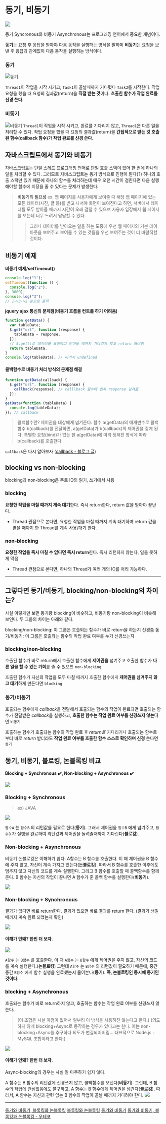 # 동기, 비동기

![](https://velog.velcdn.com/images/dlwoxhd/post/c965c7bc-4443-49a5-85dd-8821fa037e6a/image.png)

동기 Syncronous와 비동기 Asynchronous는 프로그래밍 언어에서 중요한 개념이다.

**동기**는 요청 후 응답을 받아야 다음 동작을 실행하는 방식을 말하며
**비동기**는 요청을 보낸 후 응답과 관계없이 다음 동작을 실행하는 방식이다.

### 동기

![동기](https://velog.velcdn.com/images%2Fwonhee010%2Fpost%2Fdd6c1aab-eeec-453d-b43c-5f3dc9db9b4c%2Fimage.png)

`Thread1`이 작업을 시작 시키고, `Task1`이 끝날때까지 기다렸다 `Task2`를 시작한다.
작업 요청을 했을 때 요청의 결과값(return)을 **직접 받는 것**이다.
**호출한 함수가 작업 완료를 신경 쓴다.**

### 비동기

![비동기](https://velog.velcdn.com/images%2Fwonhee010%2Fpost%2F132a4f9a-4468-4bce-9f49-374b2cb337bc%2Fimage.png)
`Thread1`이 작업을 시작 시키고, 완료를 기다리지 않고, `Thread1`은 다른 일을 처리할 수 있다.
작업 요청을 했을 때 요청의 결과값(return)을 **간접적으로 받는 것**
**호출된 함수(callback 함수)가 작업 완료를 신경 쓴다.**

## 자바스크립트에서 동기와 비동기

자바스크립트는 단일 스레드 프로그래밍 언어로 단일 호출 스택이 있어 한 번에 하나의 일을 처리할 수 있다. 그러므로 자바스크립트는 동기 방식으로 진행이 된다(?)
하나의 호출 스택만 있기 때문에 하나의 함수를 처리하는데 매우 오랜 시간이 걸린다면 다음 실행해야할 함수에 지장을 줄 수 있다는 문제가 발생한다.

> **비동기의 필요성**
> ex. 웹 페이지를 사용자에게 보여줄 때 해당 웹 페이지에 있는 모든 데이터(사진, 글 등)를 받고 나서야 화면이 보여진다고 하면, 서버에서 데이터를 모두 받아올 때까지 시간이 오래 걸릴 수 있으며 사용자 입장에서 웹 페이지를 보는데 너무 느려서 답답할 수 있다.
>
> > 그러나 데이터를 받아오는 일을 하는 도중에 우선 웹 페이지의 기본 레이아웃을 보여주고 보여줄 수 있는 것들을 우선 보여주는 것이 더 바람직할 것이다.

## 비동기 예제

**비동기 예제/setTimeout()**

```js
console.log("1");
setTimeout(function () {
  console.log("2");
}, 3000);
console.log("3");
// 1->3->2 순으로 출력
```

**jquery ajax 통신의 문제점(비동기 흐름을 컨트롤 하기 어려움)**

```js
function getData() {
  var tableData;
  $.get("url", function (response) {
    tableData = response;
  });
  // $.get()로 데이터를 요청하고 받아올 때까지 기다리지 않고 return 해버림
  return tableData;
}
console.log(tableData); // 따라서 undefined
```

#### 콜백함수로 비동기 처리 방식의 문제점 해결

```js
function getData(callback) {
  $.get("url", function (response) {
    callback(response); // calllback 함수에 인자 response 넘겨줌
  });
}
getData(function (tableData) {
  console.log(tableData);
}); // callback
```

> 콜백함수란? 제어권을 대상에게 넘겨준다.
> 함수 a(getData)의 매개변수로 콜백함수 b(callback)를 전달하면, a(getData)가 b(callback)의 제어권을 갖게 된다.
> 특별한 요청(bind)가 없는 한 a(getData)에 미리 정해진 방식에 따라 b(callback)를 호출한다

`callback`은 다시 알아보자 ([callback - 블로그 글](https://www.daleseo.com/js-async-callback/))

## blocking vs non-blocking

blocking과 non-blocking은 주로 IO의 읽기, 쓰기에서 사용

### blocking

**요청한 작업을 마칠 때까지 계속 대기**한다.
즉시 return한다, return 값을 받아야 끝난다.

- Thread 관점으로 본다면, 요청한 작업을 마칠 때까지 계속 대기하며 return 값을 받을 때까지 한 Thread를 계속 사용/대기 한다.

### non-blocking

**요청한 작업을 즉시 마칠 수 없다면 즉시 return**한다.
즉시 리턴하지 않는다, 일을 못하게 막음

- Thread 관점으로 본다면, 하나의 Thread가 여러 개의 IO를 처리 가능하다.

---

## 그렇다면 동기/비동기, blocking/non-blocking의 차이는?

사실 이렇게만 보면 동기랑 blocking이 비슷하고, 비동기랑 non-blocking이 비슷해 보인다.
두 그룹의 차이는 아래와 같다.

blocking/non-blocking: 이 그룹은 호출되는 함수가 바로 return을 하는지 신경씀
동기/비동기: 이 그룹은 호출되는 함수의 작업 완료 여부를 누가 신경쓰는지

### blocking/non-blocking

호출된 함수가 바로 return해서 호출한 함수에게 **제어권을** 넘겨주고
호출한 함수가 **다른 일을 할 수 있는 기회**를 줄 수 있으면 `non-blocking`

호출된 함수가 자신의 작업을 모두 마칠 때까지
호출한 함수에게 **제어권을 넘겨주지 않고 대기**하게 만든다면 `blocking`

### 동기/비동기

호출되는 함수에게 *callback*을 전달해서 호출되는 함수의 작업이 완료되면
호출되는 함수가 전달받은 *callback*을 실행하고, **호출한 함수는 작업 완료 여부를 신경쓰지 않는다**면 `비동기`

호출하는 함수가 호출되는 함수의 작업 완료 후 _return을_ 기다리거나
호출되는 함수로부터 바로 _return_ 받더라도 **작업 완료 여부를 호출한 함수 스스로 확인하며 신경** 쓴다면 `동기`

## 동기, 비동기, 블로킹, 논블록킹 비교

**Blocking + Synchronous ✔️, Non-blocking + Asynchronous ✔️**

![](https://velog.velcdn.com/images%2Fwonhee010%2Fpost%2F3f0ce3ff-b477-4399-a8ba-8a44aa6b0e6e%2FiSafBIF.png)

### Blocking + Synchronous

> ex) JAVA

![](https://velog.velcdn.com/images%2Fnittre%2Fpost%2Ff6212fee-ee42-4023-ae02-d2dc15eec46a%2Fimage.png)

`함수A` 는 `함수B` 의 리턴값을 필요로 한다(**동기**).
그래서 제어권을 `함수B` 에게 넘겨주고, `함수B` 가 실행을 완료하여 리턴값과 제어권을 돌려줄때까지 기다린다(**블로킹**).

### Non-blocking + Asynchronous

비동기 논블로킹은 이해하기 쉽다. A함수는 B 함수를 호출한다.
이 때 제어권을 B 함수에 주지 않고, 자신이 계속 가지고 있는다(**논블로킹**).
따라서 B 함수를 호출한 이후에도 멈추지 않고 자신의 코드를 계속 실행한다.
그리고 B 함수를 호출할 때 콜백함수를 함께 준다. B 함수는 자신의 작업이 끝나면 A 함수가 준 콜백 함수를 실행한다(**비동기**).

![](https://velog.velcdn.com/images%2Fnittre%2Fpost%2Fb9566928-9a6b-4111-9cad-528daa45475d%2Fimage.png)

### Non-blocking + Synchronous

결과가 없다면 바로 return한다.
결과가 있으면 바로 결과를 return 한다.
(결과가 생길때까지 계속 완료 되었는지 확인)

![](https://velog.velcdn.com/images%2Fwonhee010%2Fpost%2F9f44f41f-e03c-45e0-90b0-1751e86aeb70%2Fa8xZ9No.png)

#### 이해가 안돼? 한번 더 보자.

![](https://velog.velcdn.com/images%2Fnittre%2Fpost%2Ffe5d1231-4c3c-4caf-bdd8-2287926e38ca%2Fimage.png)

`A함수` 는 `B함수` 를 호출한다.
이 때 `A함수` 는 `B함수` 에게 제어권을 주지 않고, 자신의 코드를 계속 실행한다.(**논블로킹**)
그런데 `A함수` 는 `B함수` 의 리턴값이 필요하기 때문에, 중간중간 `B함수` 에게 함수 실행을 완료했는지 물어본다(**동기**).
**즉, 논블로킹인 동시에 동기인 것이다.**

### blocking + Asynchronous

호출되는 함수가 바로 return하지 않고, 호출하는 함수는 작업 완료 여부를 신경쓰지 않는다.

> (이 조합은 사실 이점이 없어서 일부러 이 방식을 사용하진 않는다고 한다.)
> (의도하지 않게 blocking+Async로 동작하는 경우가 있다고는 한다. 이는 non-blocking+Async를 추구하다 의도가 변질되어버림... 대표적으로 Node.js + MySQL 조합이라고 한다.)

![](https://velog.velcdn.com/images%2Fwonhee010%2Fpost%2Fbc20459f-02fe-431a-a1d0-8d5016a964f9%2FzKF0CgK.png)

#### 이해가 안돼? 한번 더 보자.

Async-blocking의 경우는 사실 잘 마주하기 쉽지 않다.

A 함수는 B 함수의 리턴값에 신경쓰지 않고, 콜백함수를 보낸다(**비동기**).
그런데, B 함수의 작업에 관심없음에도 불구하고, A 함수는 B 함수에게 제어권을 넘긴다(**블로킹**).
따라서, A 함수는 자신과 관련 없는 B 함수의 작업이 끝날 때까지 기다려야 한다.
![](https://velog.velcdn.com/images%2Fnittre%2Fpost%2F9b6754f0-8721-4308-8a62-d884c7315d15%2Fimage.png)

---

[동기와 비동기, 블록킹와 논블록킹](https://velog.io/@wonhee010/%EB%8F%99%EA%B8%B0vs%EB%B9%84%EB%8F%99%EA%B8%B0-feat.-blocking-vs-non-blocking)
[블록킹와 논블록킹](https://velog.io/@nittre/%EB%B8%94%EB%A1%9C%ED%82%B9-Vs.-%EB%85%BC%EB%B8%94%EB%A1%9C%ED%82%B9-%EB%8F%99%EA%B8%B0-Vs.-%EB%B9%84%EB%8F%99%EA%B8%B0)
[동기와 비동기](https://velog.io/@open_h/javascriptasync)
[동기와 비동기, 블록킹과 논블록킹 - 우테코](https://www.youtube.com/watch?v=IdpkfygWIMk&t=4s&ab_channel=%EC%9A%B0%EC%95%84%ED%95%9C%ED%85%8C%ED%81%AC)
